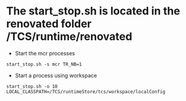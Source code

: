# The start_stop.sh is located in the renovated folder /TCS/runtime/renovated  

- Start the mcr processes

`start_stop.sh -s mcr TR_NB=1`

- Start a process using workspace 

`start_stop.sh -o 10 LOCAL_CLASSPATH=/TCS/runtimeStore/tcs/workspace/localConfig`

